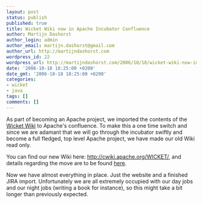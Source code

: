 ```yaml
---
layout: post
status: publish
published: true
title: Wicket Wiki now in Apache Incubator Confluence
author: Martijn Dashorst
author_login: admin
author_email: martijn.dashorst@gmail.com
author_url: http://martijndashorst.com
wordpress_id: 22
wordpress_url: http://martijndashorst.com/2006/10/18/wicket-wiki-now-in-apache-incubator-confluence/
date: '2006-10-18 18:25:00 +0200'
date_gmt: '2006-10-18 18:25:00 +0200'
categories:
- wicket
- java
tags: []
comments: []
---
```

<p>As part of becoming an Apache project, we imported the contents of the <a href="http://wicket.sf.net/wiki">Wicket Wiki</a> to Apache's confluence. To make this a one time switch and since we are adamant that we will go through the incubator swiftly and become a full fledged, top level Apache project, we have made our old Wiki read only.</p>
<p>
You can find our new Wiki here: <a href="http://cwiki.apache.org/WICKET/">http://cwiki.apache.org/WICKET/</a>, and details regarding the move are to be found <a href="http://cwiki.apache.org/WICKET/wiki-move.html">here</a>.</p>
<p>
Now we have almost everything in place. Just the website and a finished JIRA import. Unfortunately we are all extremely occupied with our day jobs and our night jobs (writing a book for instance), so this might take a bit longer than previously expected.</p>
